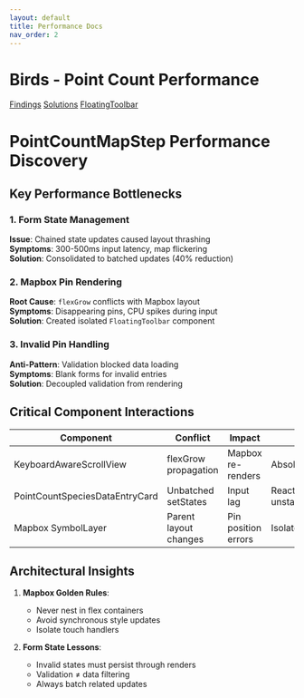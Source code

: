 ```yaml
---
layout: default
title: Performance Docs
nav_order: 2
---
```


# Birds - Point Count Performance

<div class="nav-container">
  <a href="#findings" class="nav-item">Findings</a>
  <a href="#solutions" class="nav-item">Solutions</a>
<a href="{% link floating-toolbar.md %}" class="nav-item">FloatingToolbar</a>
</div>

# PointCountMapStep Performance Discovery

## Key Performance Bottlenecks

### 1. Form State Management
**Issue**: Chained state updates caused layout thrashing  
**Symptoms**: 300-500ms input latency, map flickering  
**Solution**: Consolidated to batched updates (40% reduction)

### 2. Mapbox Pin Rendering
**Root Cause**: `flexGrow` conflicts with Mapbox layout  
**Symptoms**: Disappearing pins, CPU spikes during input  
**Solution**: Created isolated `FloatingToolbar` component

### 3. Invalid Pin Handling
**Anti-Pattern**: Validation blocked data loading  
**Symptoms**: Blank forms for invalid entries  
**Solution**: Decoupled validation from rendering

## Critical Component Interactions

| Component | Conflict | Impact | Resolution |
|-----------|---------|--------|------------|
| KeyboardAwareScrollView | flexGrow propagation | Mapbox re-renders | Absolute positioning |
| PointCountSpeciesDataEntryCard | Unbatched setStates | Input lag | React unstable_batchedUpdates |
| Mapbox SymbolLayer | Parent layout changes | Pin position errors | Isolated rendering context |

## Architectural Insights

1. **Mapbox Golden Rules**:
   - Never nest in flex containers
   - Avoid synchronous style updates
   - Isolate touch handlers

2. **Form State Lessons**:
   - Invalid states must persist through renders
   - Validation ≠ data filtering
   - Always batch related updates
